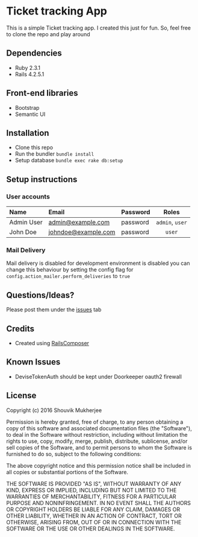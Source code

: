 # Ticket tracking App
This is a simple Ticket tracking app. I created this just for fun. So, feel free to clone the repo and play around

## Dependencies
- Ruby 2.3.1
- Rails 4.2.5.1

## Front-end libraries
- Bootstrap
- Semantic UI

## Installation
- Clone this repo
- Run the bundler `bundle install`
- Setup database `bundle exec rake db:setup`

## Setup instructions
### User accounts
| Name  | Email | Password | Roles |
|:------|:------|:---------|:-----:|
| Admin User | admin@example.com | password | `admin`, `user` |
| John Doe | johndoe@example.com | password | `user` |

### Mail Delivery
Mail delivery is disabled for development environment is disabled you can change this behaviour by setting the config flag for `config.action_mailer.perform_deliveries` to `true`


## Questions/Ideas?
Please post them under the [issues](https://github.com/ishouvik/tickets-tracking/issues) tab


## Credits
- Created using [RailsComposer](https://github.com/RailsApps/rails-composer)

## Known Issues
- DeviseTokenAuth should be kept under Doorkeeper oauth2 firewall

## License
Copyright (c) 2016 Shouvik Mukherjee

Permission is hereby granted, free of charge, to any person obtaining
a copy of this software and associated documentation files (the
"Software"), to deal in the Software without restriction, including
without limitation the rights to use, copy, modify, merge, publish,
distribute, sublicense, and/or sell copies of the Software, and to
permit persons to whom the Software is furnished to do so, subject to
the following conditions:

The above copyright notice and this permission notice shall be
included in all copies or substantial portions of the Software.

THE SOFTWARE IS PROVIDED "AS IS", WITHOUT WARRANTY OF ANY KIND,
EXPRESS OR IMPLIED, INCLUDING BUT NOT LIMITED TO THE WARRANTIES OF
MERCHANTABILITY, FITNESS FOR A PARTICULAR PURPOSE AND
NONINFRINGEMENT. IN NO EVENT SHALL THE AUTHORS OR COPYRIGHT HOLDERS BE
LIABLE FOR ANY CLAIM, DAMAGES OR OTHER LIABILITY, WHETHER IN AN ACTION
OF CONTRACT, TORT OR OTHERWISE, ARISING FROM, OUT OF OR IN CONNECTION
WITH THE SOFTWARE OR THE USE OR OTHER DEALINGS IN THE SOFTWARE.
